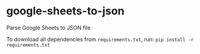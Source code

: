# google-sheets-to-json
Parse Google Sheets to JSON file

To download all dependencies from `requirements.txt`, run:
```pip install -r requirements.txt```